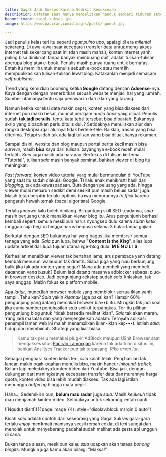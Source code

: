 ```yaml
---
title: Gagal Jadi Sukses Karena Sedikit Kesuksesan
description: Catatan saat hanya membelitkan handuk sembari tiduran setelah mandi siang. Berusaha meng-koreksi diri.
banner_image: gagal-sukses.jpg
image: https:/www.paciran.comi/images/posts/ngudut.jpg

---
```

Jadi penulis kelas teri itu seperti _ngumpulno upo_, apalagi di era _milenial_ sekarang. Di awal-awal saat kecepatan transfer data untuk meng-akses internet tak sekencang saat ini (dan masih mahal), konten internet yanh paling bisa dinikmati tanpa banyak membuang duit, adalah tulisan-tulisan aberupa blog atau e-book. Penulis masih punya ruang untuk bernafas. Entah itu memilih untuk menulis sebuah e-book atau memilih mempublikasikan tulisan-tulisan lewat blog. Katakanlah menjadi semacam _self publisher_.

<!--more-->

Trend yang kemudian booming ketika **Google** datang dengan **Adsense**-nya. Kaya dengan dengan menerbitkan sebuah website menjadi hal yang lumrah. Sumber utamanya tentu saja penawaran dari iklan yang tayang.

Namun ketika koneksi data makin cepat, konten  yang bisa diakses dari internet pun makin besar, muncul beragam _audio book_ yang dijual. Penulis sudah **tak jadi penulis**, tentu kata tebal tersebut bisa dibantah. Bukannya skrip yang dibacakan perlu ditulis dulu? Setidaknya menuliskan alur dan rangka deskripsi agar alurnya tidak bertele-tele. Baiklah, alasan yang bisa diterima. Tetapi sudah tak ada lagi tulisan yang bisa dijual, hanya rekaman. 

Sampai disini, website dan blog maupun portal berita kecil masih bisa _survive_, masih **bisa** kaya dari tulisan. Sayangnya e-book receh mulai tertatih. _Saia_ juga masih ada harapan. Berfokus di tulisan bertema "Tutorial", tulisan _saia_ masih banyak peminat, bahkan viewer di [blog itu](https:www.knoacc.org) meningkat.

_Fast forward_, konten video tutorial yang mulai bermunculan di YouTube yang saat itu sudah diakuisi Google. Terlalu enak menikmati hasil dari _blogging_, tak ada kewaspadaan. Buta dengan peluang yang ada, hingga viewer mulai menurun sedikit demi sedikit pun masih belum sadar juga. Masih tetap berpikir terlalu-optimis bahwa menurunnya _traffick_ karena pengaruh hewah ternak (baca: algoritma) Google.

Terlalu _jumawa_ kalo boleh dibilang. Bergantung skill SEO seadanya, _saia_ masih berjuang untuk manaikkan viewer blog itu. Arus pengunjunh berhasil kembali seperti semula meskipun harus nyungsep dulu karena _salah ketik_ (anggap saja begitu) hingga harus berpusa selama 3 bulan tanpa gajian. 

Berkutat dengan SEO bukannya hal yang bagus jika memforsir semua tenaga yang ada. _Saia_ pun lupa, bahwa "**Content is the King**", alias lupa update artikel dan lupa tujuan utama nge-blog dulu: **M E N U L I S**.

Kerhasilan menaikkan viewer tak bertahan lama, arus pembaca yanh datang kembali menurun, walauoun tak drastis. Siapa juga yang mau berkunjung balik jika tak ada konten yang segar? Mana ada pembeli yang membeli dagangan yang busuk? Belum lagi datang masanya adblocker sebagai plug-in browser desktop. Jadi pengunjung dekstop sudah _saia_ ikhlaskan, tak saya anggap. Makin fokus ke platform mobile.

Apa _latjur_, muncullah browser mobile yang memblokir semua iklan yanh tampil. Tahu kan? _Saia_ yakin _kisanak_ juga pakai kan? Hampir 60% pengunjung yang datang memakai browser bia••b itu. Mungkin tak jadi soal jika cuma sumber penghasilan _saia_ sedikit terpangkas. Toh itu pilihan pengunjung blog untuk "tidak bersedia melihat iklan". _Saia_ tak akan marah. Yang jadi masalah dan yang menjengkelkan adalah: Ternyata aplikasi penampil laman web ini malah menampilkan iklan-iklan kep•••t. Istilah _saia_: hidup dari membunuh. Strategi yang luar biasa. 

> Kamu tak perlu memakai plug-in AdBlock maupun UShit Browser saat mengakses situs [Paciran Lamongan](https://www.paciran.com) karena tak ada iklan disitus ini, bahkan Analitycs Tracker pun tak terpasang. _Riko aman lur_.

Sebagai penghasil konten kelas teri, _saia_ kalah telak. Penghasilan tak lancar, makin ogah-ogahan menulis blog,  makin hancur _inbound-trafick_. Belum lagi meledaknya konten Video dari Youtube. Bisa jadi, dengan dukungan dari meningkatnya kecepatan transfer data dan murahnya harga quota, konten video bisa lebih mudah diakses. Tak ada lagi istilah menunggu _buffering_ hingga mata pegel.

Haha... Sedemikian pun, **belum mau sadar** juga _saia_. Masih _keukeuh_ tidak mau menjamah konten Video. Setidaknya untuk sekarang, entah nanti.

![Ngudut disit!]({{ page.image }}){: style="display:block;margin:0 auto"}

Kisah _saia_ adalah contoh dari seseorang yang Gagal Sukses gara-gara terlalu _enjoy_ menikmati manisnya secuil remah coklat di tepi sungai dan menolak untuk menyeberang padahal sudah melihat ada pesta api unggun di sana.

Bukan tanpa alasan, meskipun kalau _saia_ ucapkan akan terasa _bohong bingits_. Mungkin juga kamu akan bilang: "Maksa!"
